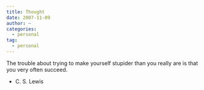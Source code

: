 ```yaml
---
title: Thought
date: 2007-11-09
author: ~
categories:
  - personal
tag:
  - personal
---
```




The trouble about trying to make yourself stupider than you really are is that you very often succeed.
-  C. S. Lewis


 






